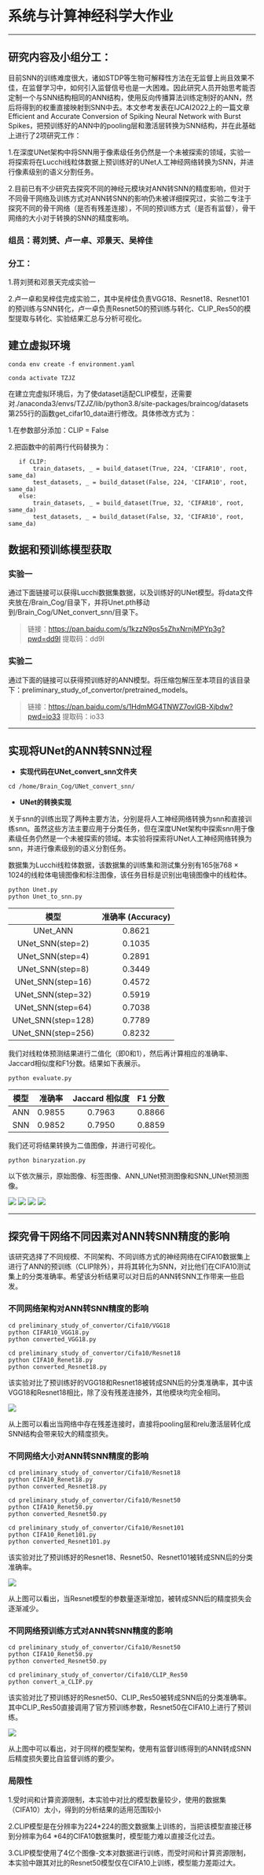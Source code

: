 # 系统与计算神经科学大作业

---
## 研究内容及小组分工：

目前SNN的训练难度很大，诸如STDP等生物可解释性方法在无监督上尚且效果不佳，在监督学习中，如何引入监督信号也是一大困难。因此研究人员开始思考能否定制一个与SNN结构相同的ANN结构，使用反向传播算法训练定制好的ANN，然后将得到的权重直接映射到SNN中去。本文参考发表在IJCAI2022上的一篇文章Efficient and Accurate Conversion of Spiking Neural Network with Burst Spikes，把预训练好的ANN中的pooling层和激活层转换为SNN结构，并在此基础上进行了2项研究工作：

1.在深度UNet架构中将SNN用于像素级任务仍然是一个未被探索的领域，实验一将探索将在Lucchi线粒体数据上预训练好的UNet人工神经网络转换为SNN，并进行像素级别的语义分割任务。

2.目前已有不少研究去探究不同的神经元模块对ANN转SNN的精度影响，但对于不同骨干网络及训练方式对ANN转SNN的影响仍未被详细探究过，实验二专注于探究不同的骨干网络（是否有残差连接），不同的预训练方式（是否有监督），骨干网络的大小对于转换的SNN的精度影响。

### 组员：蒋刘赟、卢一卓、邓景天、吴梓佳

### 分工：

1.蒋刘赟和邓景天完成实验一

2.卢一卓和吴梓佳完成实验二，其中吴梓佳负责VGG18、Resnet18、Resnet101的预训练与SNN转化，卢一卓负责Resnet50的预训练与转化、CLIP_Res50的模型提取与转化、实验结果汇总与分析可视化。




 ## 建立虚拟环境
 ```
conda env create -f environment.yaml

conda activate TZJZ
 ```

在建立完虚拟环境后，为了使dataset适配CLIP模型，还需要对./anaconda3/envs/TZJZ/lib/python3.8/site-packages/braincog/datasets 第255行的函数get_cifar10_data进行修改。具体修改方式为：

1.在参数部分添加：CLIP = False

2.把函数中的前两行代码替换为：
 ```
    if CLIP:
        train_datasets, _ = build_dataset(True, 224, 'CIFAR10', root, same_da)
        test_datasets, _ = build_dataset(False, 224, 'CIFAR10', root, same_da)
    else:
        train_datasets, _ = build_dataset(True, 32, 'CIFAR10', root, same_da)
        test_datasets, _ = build_dataset(False, 32, 'CIFAR10', root, same_da)

 ```
## 数据和预训练模型获取

### 实验一

通过下面链接可以获得Lucchi数据集数据，以及训练好的UNet模型。将data文件夹放在/Brain_Cog/目录下，并将Unet.pth移动到/Brain_Cog/UNet_convert_snn/目录下。
> 链接：https://pan.baidu.com/s/1kzzN9ps5sZhxNrnjMPYp3g?pwd=dd9l 
提取码：dd9l


 ### 实验二
通过下面的链接可以获得预训练好的ANN模型。将压缩包解压至本项目的该目录下：preliminary_study_of_convertor/pretrained_models。
> 链接：https://pan.baidu.com/s/1HdmMG4TNWZ7ovlGB-Xjbdw?pwd=io33 
提取码：io33 
 
---

## 实现将UNet的ANN转SNN过程
+ **实现代码在UNet_convert_snn文件夹**
```
cd /home/Brain_Cog/UNet_convert_snn/
```

+ **UNet的转换实现**

关于snn的训练出现了两种主要方法，分别是将人工神经网络转换为snn和直接训练snn。虽然这些方法主要应用于分类任务，但在深度UNet架构中探索snn用于像素级任务仍然是一个未被探索的领域。本实验将探索将UNet人工神经网络转换为snn，并进行像素级别的语义分割任务。

数据集为Lucchi线粒体数据，该数据集的训练集和测试集分别有165张768 &times; 1024的线粒体电镜图像和标注图像，该任务目标是识别出电镜图像中的线粒体。
```
python Unet.py
python Unet_to_snn.py
```

| 模型                | 准确率 (Accuracy) |
| :------------------: | :---------------: |
| UNet_ANN           | 0.8621            |
| UNet_SNN(step=2)   | 0.1035            |
| UNet_SNN(step=4)   | 0.2891           |
| UNet_SNN(step=8)   | 0.3449            |
| UNet_SNN(step=16)  | 0.4572            |
| UNet_SNN(step=32)  | 0.5919            |
| UNet_SNN(step=64)  | 0.7038            |
| UNet_SNN(step=128)  | 0.7789            |
| UNet_SNN(step=256)   | 0.8232            |

我们对线粒体预测结果进行二值化（即0和1），然后再计算相应的准确率、Jaccard相似度和F1分数。结果如下表展示。
```
python evaluate.py
```
| 模型 |  准确率    | Jaccard 相似度 | F1 分数 |
| :----------: |:-------:| :------------: | :-------------: |
| ANN  | 0.9855  | 0.7963          | 0.8866   |
| SNN  | 0.9852  | 0.7950          | 0.8859   |

我们还可将结果转换为二值图像，并进行可视化。
```
python binaryzation.py
```
以下依次展示，原始图像、标签图像、ANN_UNet预测图像和SNN_UNet预测图像。

![](Image/Raw_0000.png)
![](Image/Label_0000.png)
![](Image/ANN_0000.png)
![](Image/SNN_0000.png)

---

## 探究骨干网络不同因素对ANN转SNN精度的影响

该研究选择了不同规模、不同架构、不同训练方式的神经网络在CIFA10数据集上进行了ANN的预训练（CLIP除外），并将其转化为SNN，对比他们在CIFA10测试集上的分类准确率。希望该分析结果可以对日后的ANN转SNN工作带来一些启发。

### 不同网络架构对ANN转SNN精度的影响

```
cd preliminary_study_of_convertor/Cifa10/VGG18
python CIFAR10_VGG18.py
python converted_VGG18.py
```

```
cd preliminary_study_of_convertor/Cifa10/Resnet18
python CIFA10_Renet18.py
python converted_Resnet18.py
```

该实验对比了预训练好的VGG18和Resnet18被转成SNN后的分类准确率，其中该VGG18和Resnet18相比，除了没有残差连接外，其他模块均完全相同。

![](Image/res.png)

从上图可以看出当网络中存在残差连接时，直接将pooling层和relu激活层转化成SNN结构会带来较大的精度损失。

### 不同网络大小对ANN转SNN精度的影响

```
cd preliminary_study_of_convertor/Cifa10/Resnet18
python CIFA10_Renet18.py
python converted_Resnet18.py
```

```
cd preliminary_study_of_convertor/Cifa10/Resnet50
python CIFA10_Renet50.py
python converted_Resnet50.py
```

```
cd preliminary_study_of_convertor/Cifa10/Resnet101
python CIFA10_Renet101.py
python converted_Resnet101.py
```

该实验对比了预训练好的Resnet18、Resnet50、Resnet101被转成SNN后的分类准确率。

![](Image/size.png)

从上图可以看出，当Resnet模型的参数量逐渐增加，被转成SNN后的精度损失会逐渐减少。

### 不同网络预训练方式对ANN转SNN精度的影响

```
cd preliminary_study_of_convertor/Cifa10/Resnet50
python CIFA10_Renet50.py
python converted_Resnet50.py
```

```
cd preliminary_study_of_convertor/Cifa10/CLIP_Res50
python convert_a_CLIP.py
```

该实验对比了预训练好的Resnet50、CLIP_Res50被转成SNN后的分类准确率。其中CLIP_Res50直接调用了官方预训练参数，Resnet50在CIFA10上进行了预训练。

![](Image/contrast.png)

从上图中可以看出，对于同样的模型架构，使用有监督训练得到的ANN转成SNN后精度损失要比自监督训练的要少。

### 局限性
1.受时间和计算资源限制，本实验中对比的模型数量较少，使用的数据集（CIFA10）太小，得到的分析结果的适用范围较小

2.CLIP模型是在分辨率为224*224的图文数据集上训练的，当把该模型直接迁移到分辨率为64 *64的CIFA10数据集时，模型能力难以直接泛化过去。

3.CLIP模型使用了4亿个图像-文本对数据进行训练，而受时间和计算资源限制，本实验中跟其对比的Resnet50模型仅在CIFA10上训练，模型能力差距过大。





